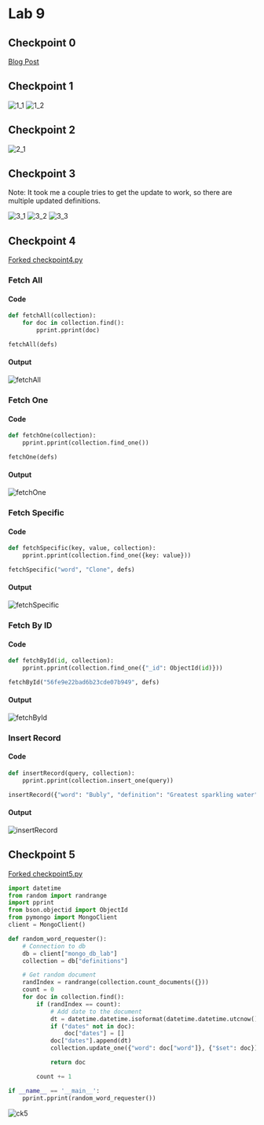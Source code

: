 # Lab 9

## Checkpoint 0

[Blog Post](https://rcos.io/projects/justinchen673/royal-flush/blog)

## Checkpoint 1

![1_1](ck1_1.png)
![1_2](ck1_2.png)

## Checkpoint 2

![2_1](ck2_1.png)

## Checkpoint 3

Note: It took me a couple tries to get the update to work, so there are multiple
updated definitions.

![3_1](ck3_1.png)
![3_2](ck3_2.png)
![3_3](ck3_3.png)

## Checkpoint 4

[Forked checkpoint4.py](https://github.com/justinchen673/mongodb_lab/blob/master/checkpoint4.py)

### Fetch All
#### Code
```python
def fetchAll(collection):
    for doc in collection.find():
        pprint.pprint(doc)

fetchAll(defs)
```
#### Output
![fetchAll](fetchAll.png)

### Fetch One
#### Code
```python
def fetchOne(collection):
    pprint.pprint(collection.find_one())

fetchOne(defs)
```
#### Output
![fetchOne](fetchOne.png)

### Fetch Specific
#### Code
```python
def fetchSpecific(key, value, collection):
    pprint.pprint(collection.find_one({key: value}))

fetchSpecific("word", "Clone", defs)
```
#### Output
![fetchSpecific](fetchSpecific.png)

### Fetch By ID
#### Code
```python
def fetchById(id, collection):
    pprint.pprint(collection.find_one({"_id": ObjectId(id)}))

fetchById("56fe9e22bad6b23cde07b949", defs)
```
#### Output
![fetchById](fetchById.png)

### Insert Record
#### Code
```python
def insertRecord(query, collection):
    pprint.pprint(collection.insert_one(query))

insertRecord({"word": "Bubly", "definition": "Greatest sparkling water"}, defs)
```
#### Output
![insertRecord](insertRecord.png)


## Checkpoint 5

[Forked checkpoint5.py](https://github.com/justinchen673/mongodb_lab/blob/master/checkpoint5.py)


```python
import datetime
from random import randrange
import pprint
from bson.objectid import ObjectId
from pymongo import MongoClient
client = MongoClient()

def random_word_requester():
    # Connection to db
    db = client["mongo_db_lab"]
    collection = db["definitions"]

    # Get random document
    randIndex = randrange(collection.count_documents({}))
    count = 0
    for doc in collection.find():
        if (randIndex == count):
            # Add date to the document
            dt = datetime.datetime.isoformat(datetime.datetime.utcnow())
            if ("dates" not in doc):
                doc["dates"] = []
            doc["dates"].append(dt)
            collection.update_one({"word": doc["word"]}, {"$set": doc})

            return doc

        count += 1

if __name__ == '__main__':
    pprint.pprint(random_word_requester())
```

![ck5](ck5.png)
